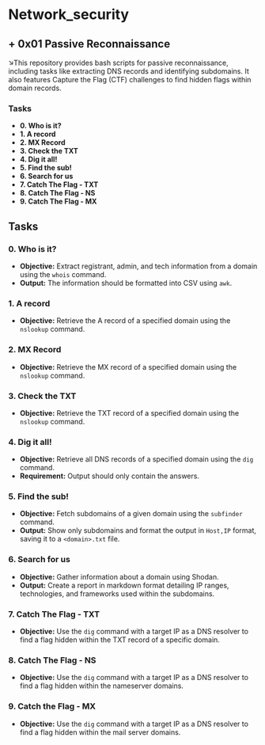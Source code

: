 # Network_security
## + 0x01 Passive Reconnaissance

&#8600;This repository provides bash scripts for passive reconnaissance, including tasks like extracting DNS records and identifying subdomains. It also features Capture the Flag (CTF) challenges to find hidden flags within domain records.

### Tasks
- **0. Who is it?**  
- **1. A record**  
- **2. MX Record**  
- **3. Check the TXT**  
- **4. Dig it all!**  
- **5. Find the sub!**  
- **6. Search for us**  
- **7. Catch The Flag - TXT**  
- **8. Catch The Flag - NS**  
- **9. Catch The Flag - MX**  

## Tasks

### 0. Who is it?
- **Objective:** Extract registrant, admin, and tech information from a domain using the `whois` command.
- **Output:** The information should be formatted into CSV using `awk`.

### 1. A record
- **Objective:** Retrieve the A record of a specified domain using the `nslookup` command.

### 2. MX Record
- **Objective:** Retrieve the MX record of a specified domain using the `nslookup` command.

### 3. Check the TXT
- **Objective:** Retrieve the TXT record of a specified domain using the `nslookup` command.

### 4. Dig it all!
- **Objective:** Retrieve all DNS records of a specified domain using the `dig` command.
- **Requirement:** Output should only contain the answers.

### 5. Find the sub!
- **Objective:** Fetch subdomains of a given domain using the `subfinder` command.
- **Output:** Show only subdomains and format the output in `Host,IP` format, saving it to a `<domain>.txt` file.

### 6. Search for us
- **Objective:** Gather information about a domain using Shodan.
- **Output:** Create a report in markdown format detailing IP ranges, technologies, and frameworks used within the subdomains.

### 7. Catch The Flag - TXT
- **Objective:** Use the `dig` command with a target IP as a DNS resolver to find a flag hidden within the TXT record of a specific domain.

### 8. Catch The Flag - NS
- **Objective:** Use the `dig` command with a target IP as a DNS resolver to find a flag hidden within the nameserver domains.

### 9. Catch the Flag - MX
- **Objective:** Use the `dig` command with a target IP as a DNS resolver to find a flag hidden within the mail server domains.
